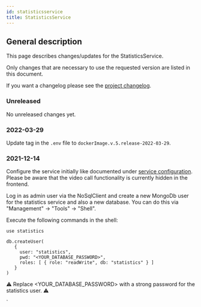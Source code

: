 ```yaml
---
id: statisticsservice
title: StatisticsService
---
```


## General description

This page describes changes/updates for the StatisticsService.

Only changes that are necessary to use the requested version are listed in this document.

If you want a changelog please see the [project changelog](https://github.com/CaritasDeutschland/caritas-onlineBeratung-videoService/blob/master/CHANGELOG.md).

### Unreleased

No unreleased changes yet.

### 2022-03-29

Update tag in the `.env` file to `dockerImage.v.5.release-2022-03-29`.

### 2021-12-14

Configure the service initially like documented under [service configuration](../backend/service-configuration.md#statisticsservice).
Please be aware that the video call functionality is currently hidden in the frontend.

Log in as admin user via the NoSqlClient and create a new MongoDb user for the statistics service and also a new database. You can do this via "Management" -> "Tools" -> "Shell". 

Execute the following commands in the shell:

```
use statistics

db.createUser(
   {
     user: "statistics",
     pwd: "<YOUR_DATABASE_PASSWORD>",
     roles: [ { role: "readWrite", db: "statistics" } ]
   }
)
```

⚠️ Replace <YOUR_DATABASE_PASSWORD> with a strong password for the statistics user. ⚠️

`
